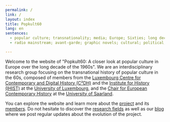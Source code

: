 ```yaml
---
permalink: /
link: /
layout: index
title: Popkult60
lang: en
sentences:
  - popular culture; transnationality; media; Europe; Sixties; long decade; events; americanisation; generations; television; 
  - radio mainstream; avant-garde; graphic novels; cultural; political; social

---
```


Welcome to the website of "Popkult60: A closer look at popular culture in Europe over the long decade of the 1960s". We are an interdisciplinary research group focusing on the transnational history of popular culture in the 60s, composed of members from the [Luxembourg Centre for Contemporary and Digital History (C²DH)](https://c2dh.uni.lu) and the [Institute for History (IHIST)](https://history.uni.lu/) at the [University of Luxembourg](https://wwwen.uni.lu/), and the [Chair for European Contemporary History](https://www.uni-saarland.de/lehrstuhl/zeitgeschichte/hueser.html) at the [University of Saarland](https://www.uni-saarland.de/nc/startseite.html).

You can explore the website and learn more about the [project](https://c2dh.github.io/popkult60/about/) and its [members](https://c2dh.github.io/popkult60/people/). Do not hesitate to discover the [research fields](https://c2dh.github.io/popkult60/fields/) as well as our [blog](https://c2dh.github.io/popkult60/blog/) where we post regular updates about the evolution of the project.
